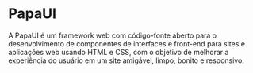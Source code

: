 # PapaUI
A PapaUI é um framework web com código-fonte aberto para o desenvolvimento de componentes de interfaces e front-end para sites e aplicações web usando HTML e CSS, com o objetivo de melhorar a experiência do usuário em um site amigável, limpo, bonito e responsivo.
